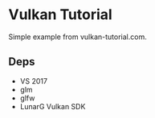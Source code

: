 # Vulkan Tutorial

Simple example from vulkan-tutorial.com.

## Deps
* VS 2017
* glm
* glfw
* LunarG Vulkan SDK
